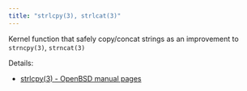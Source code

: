 ```yaml
---
title: "strlcpy(3), strlcat(3)"
---
```


Kernel function that safely copy/concat strings as an improvement to
`strncpy(3)`, `strncat(3)`

Details:

* [strlcpy(3) - OpenBSD manual pages](https://man.openbsd.org/strlcpy.3)
